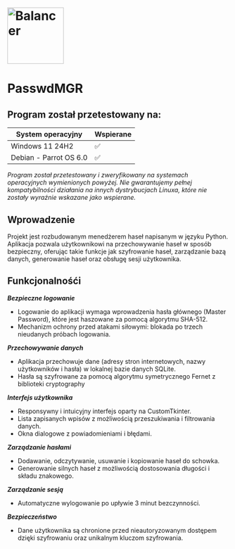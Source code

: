 # <img src="pliki/python_logo.png" alt="Balancer" height="128px">


# PasswdMGR

## Program został przetestowany na:

| System operacyjny              | Wspierane |
| ------------------------------ | --------- |
| Windows 11 24H2                | ✅        |
| Debian - Parrot OS 6.0         | ✅        |

*Program został przetestowany i zweryfikowany na systemach operacyjnych wymienionych powyżej. Nie gwarantujemy pełnej kompatybilności działania na innych dystrybucjach Linuxa,
które nie zostały wyraźnie wskazane jako wspierane.*

## Wprowadzenie
Projekt jest rozbudowanym menedżerem haseł napisanym w języku Python. Aplikacja pozwala użytkownikowi na przechowywanie haseł w sposób bezpieczny, 
oferując takie funkcje jak szyfrowanie haseł, zarządzanie bazą danych, generowanie haseł oraz obsługę sesji użytkownika.

## Funkcjonalnośći

***Bezpieczne logowanie***
 - Logowanie do aplikacji wymaga wprowadzenia hasła głównego (Master Password), które jest haszowane za pomocą algorytmu SHA-512.
 - Mechanizm ochrony przed atakami siłowymi: blokada po trzech nieudanych próbach logowania.

***Przechowywanie danych***
 - Aplikacja przechowuje dane (adresy stron internetowych, nazwy użytkowników i hasła) w lokalnej bazie danych SQLite.
 - Hasła są szyfrowane za pomocą algorytmu symetrycznego Fernet z biblioteki cryptography

***Interfejs użytkownika***
 - Responsywny i intuicyjny interfejs oparty na CustomTkinter.
 - Lista zapisanych wpisów z możliwością przeszukiwania i filtrowania danych.
 - Okna dialogowe z powiadomieniami i błędami.

***Zarządzanie hasłami***
- Dodawanie, odczytywanie, usuwanie i kopiowanie haseł do schowka.
- Generowanie silnych haseł z możliwością dostosowania długości i składu znakowego.

***Zarządzanie sesją***
- Automatyczne wylogowanie po upływie 3 minut bezczynności.

***Bezpieczeństwo***
- Dane użytkownika są chronione przed nieautoryzowanym dostępem dzięki szyfrowaniu oraz unikalnym kluczom szyfrowania.






